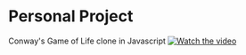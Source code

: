 # Personal Project
Conway's Game of Life clone in Javascript
[![Watch the video](https://i.imgur.com/vKb2F1B.png)](https://youtu.be/vt5fpE0bzSY)

